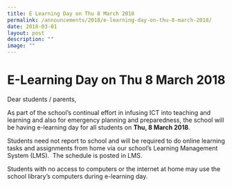 ```yaml
---
title: E Learning Day on Thu 8 March 2018
permalink: /announcements/2018/e-learning-day-on-thu-8-march-2018/
date: 2018-03-01
layout: post
description: ""
image: ""
---
```

# **E-Learning Day on Thu 8 March 2018**

Dear students / parents,

As part of the school’s continual effort in infusing ICT into teaching and learning and also for emergency planning and preparedness, the school will be having e-learning day for all students on **Thu, 8 March 2018**.

Students need not report to school and will be required to do online learning tasks and assignments from home via our school’s Learning Management System (LMS).  The schedule is posted in LMS.

Students with no access to computers or the internet at home may use the school library’s computers during e-learning day.